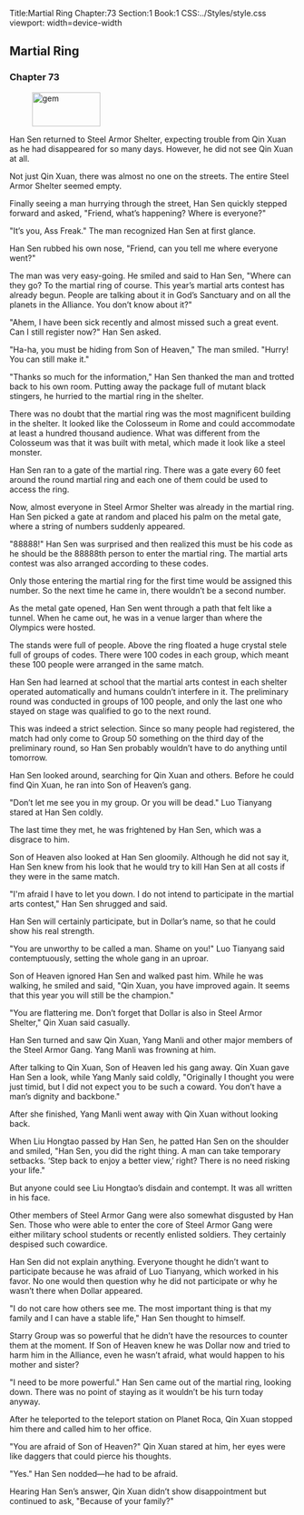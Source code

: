 Title:Martial Ring 
Chapter:73 
Section:1 
Book:1 
CSS:../Styles/style.css 
viewport: width=device-width
  
## Martial Ring
### Chapter 73
  
<figure>
	<img src="../Images/gem.gif" alt="gem" id="gem" width="120" height="60" />
</figure>
  

  
Han Sen returned to Steel Armor Shelter, expecting trouble from Qin Xuan as he had disappeared for so many days. However, he did not see Qin Xuan at all.

Not just Qin Xuan, there was almost no one on the streets. The entire Steel Armor Shelter seemed empty.

Finally seeing a man hurrying through the street, Han Sen quickly stepped forward and asked, "Friend, what’s happening? Where is everyone?"

"It’s you, Ass Freak." The man recognized Han Sen at first glance.

Han Sen rubbed his own nose, "Friend, can you tell me where everyone went?"

The man was very easy-going. He smiled and said to Han Sen, "Where can they go? To the martial ring of course. This year’s martial arts contest has already begun. People are talking about it in God’s Sanctuary and on all the planets in the Alliance. You don’t know about it?"

"Ahem, I have been sick recently and almost missed such a great event. Can I still register now?" Han Sen asked.

"Ha-ha, you must be hiding from Son of Heaven," The man smiled. "Hurry! You can still make it."

"Thanks so much for the information," Han Sen thanked the man and trotted back to his own room. Putting away the package full of mutant black stingers, he hurried to the martial ring in the shelter.

There was no doubt that the martial ring was the most magnificent building in the shelter. It looked like the Colosseum in Rome and could accommodate at least a hundred thousand audience. What was different from the Colosseum was that it was built with metal, which made it look like a steel monster.

Han Sen ran to a gate of the martial ring. There was a gate every 60 feet around the round martial ring and each one of them could be used to access the ring.

Now, almost everyone in Steel Armor Shelter was already in the martial ring. Han Sen picked a gate at random and placed his palm on the metal gate, where a string of numbers suddenly appeared.

"88888!" Han Sen was surprised and then realized this must be his code as he should be the 88888th person to enter the martial ring. The martial arts contest was also arranged according to these codes.

Only those entering the martial ring for the first time would be assigned this number. So the next time he came in, there wouldn’t be a second number.

As the metal gate opened, Han Sen went through a path that felt like a tunnel. When he came out, he was in a venue larger than where the Olympics were hosted.

The stands were full of people. Above the ring floated a huge crystal stele full of groups of codes. There were 100 codes in each group, which meant these 100 people were arranged in the same match.

Han Sen had learned at school that the martial arts contest in each shelter operated automatically and humans couldn’t interfere in it. The preliminary round was conducted in groups of 100 people, and only the last one who stayed on stage was qualified to go to the next round.

This was indeed a strict selection. Since so many people had registered, the match had only come to Group 50 something on the third day of the preliminary round, so Han Sen probably wouldn’t have to do anything until tomorrow.

Han Sen looked around, searching for Qin Xuan and others. Before he could find Qin Xuan, he ran into Son of Heaven’s gang.

"Don’t let me see you in my group. Or you will be dead." Luo Tianyang stared at Han Sen coldly.

The last time they met, he was frightened by Han Sen, which was a disgrace to him.

Son of Heaven also looked at Han Sen gloomily. Although he did not say it, Han Sen knew from his look that he would try to kill Han Sen at all costs if they were in the same match.

"I'm afraid I have to let you down. I do not intend to participate in the martial arts contest," Han Sen shrugged and said.

Han Sen will certainly participate, but in Dollar’s name, so that he could show his real strength.

"You are unworthy to be called a man. Shame on you!" Luo Tianyang said contemptuously, setting the whole gang in an uproar.

Son of Heaven ignored Han Sen and walked past him. While he was walking, he smiled and said, "Qin Xuan, you have improved again. It seems that this year you will still be the champion."

"You are flattering me. Don’t forget that Dollar is also in Steel Armor Shelter," Qin Xuan said casually.

Han Sen turned and saw Qin Xuan, Yang Manli and other major members of the Steel Armor Gang. Yang Manli was frowning at him.

After talking to Qin Xuan, Son of Heaven led his gang away. Qin Xuan gave Han Sen a look, while Yang Manly said coldly, "Originally I thought you were just timid, but I did not expect you to be such a coward. You don’t have a man’s dignity and backbone."

After she finished, Yang Manli went away with Qin Xuan without looking back.

When Liu Hongtao passed by Han Sen, he patted Han Sen on the shoulder and smiled, "Han Sen, you did the right thing. A man can take temporary setbacks. ‘Step back to enjoy a better view,’ right? There is no need risking your life."

But anyone could see Liu Hongtao’s disdain and contempt. It was all written in his face.

Other members of Steel Armor Gang were also somewhat disgusted by Han Sen. Those who were able to enter the core of Steel Armor Gang were either military school students or recently enlisted soldiers. They certainly despised such cowardice.

Han Sen did not explain anything. Everyone thought he didn’t want to participate because he was afraid of Luo Tianyang, which worked in his favor. No one would then question why he did not participate or why he wasn’t there when Dollar appeared.

"I do not care how others see me. The most important thing is that my family and I can have a stable life," Han Sen thought to himself.

Starry Group was so powerful that he didn’t have the resources to counter them at the moment. If Son of Heaven knew he was Dollar now and tried to harm him in the Alliance, even he wasn’t afraid, what would happen to his mother and sister?

"I need to be more powerful." Han Sen came out of the martial ring, looking down. There was no point of staying as it wouldn’t be his turn today anyway.

After he teleported to the teleport station on Planet Roca, Qin Xuan stopped him there and called him to her office.

"You are afraid of Son of Heaven?" Qin Xuan stared at him, her eyes were like daggers that could pierce his thoughts.

"Yes." Han Sen nodded—he had to be afraid.

Hearing Han Sen’s answer, Qin Xuan didn’t show disappointment but continued to ask, "Because of your family?"